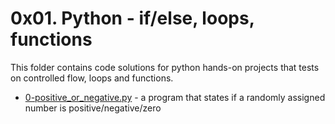 # 0x01. Python - if/else, loops, functions

This folder contains code solutions for python hands-on projects that tests on controlled flow, loops and functions.
- [0-positive_or_negative.py](./0-positive_or_negative.py) - a program that states if a randomly assigned number is positive/negative/zero